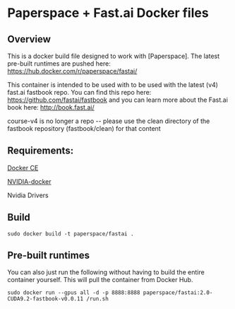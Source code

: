 # Paperspace + Fast.ai Docker files


## Overview

This is a docker build file designed to work with [Paperspace]. The latest pre-built runtimes are pushed here: https://hub.docker.com/r/paperspace/fastai/

This container is intended to be used with to be used with the latest (v4) fast.ai fastbook repo. You can find this repo here: https://github.com/fastai/fastbook and you can learn more about the Fast.ai book here: http://book.fast.ai/

course-v4 is no longer a repo -- please use the clean directory of the fastbook repository (fastbook/clean) for that content

## Requirements:

[Docker CE](https://docs.docker.com/engine/installation/linux/docker-ce/ubuntu/)

[NVIDIA-docker](https://github.com/NVIDIA/nvidia-docker)

Nvidia Drivers


## Build

`sudo docker build -t paperspace/fastai .`

## Pre-built runtimes

You can also just run the following without having to build the entire container yourself. This will pull the container from Docker Hub.

`sudo docker run --gpus all -d -p 8888:8888 paperspace/fastai:2.0-CUDA9.2-fastbook-v0.0.11 /run.sh`
